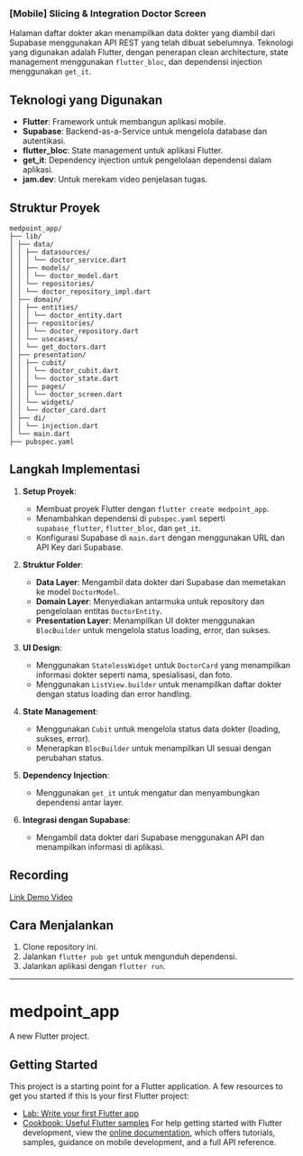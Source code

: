 ### [Mobile] Slicing & Integration Doctor Screen

Halaman daftar dokter akan menampilkan data dokter yang diambil dari Supabase menggunakan API REST yang telah dibuat sebelumnya. Teknologi yang digunakan adalah Flutter, dengan penerapan clean architecture, state management menggunakan `flutter_bloc`, dan dependensi injection menggunakan `get_it`.

## Teknologi yang Digunakan
- **Flutter**: Framework untuk membangun aplikasi mobile.
- **Supabase**: Backend-as-a-Service untuk mengelola database dan autentikasi.
- **flutter_bloc**: State management untuk aplikasi Flutter.
- **get_it**: Dependency injection untuk pengelolaan dependensi dalam aplikasi.
- **jam.dev**: Untuk merekam video penjelasan tugas.

## Struktur Proyek
```
medpoint_app/
├── lib/
│ ├── data/
│ │ ├── datasources/
│ │ │ └── doctor_service.dart
│ │ ├── models/
│ │ │ └── doctor_model.dart
│ │ └── repositories/
│ │ └── doctor_repository_impl.dart
│ ├── domain/
│ │ ├── entities/
│ │ │ └── doctor_entity.dart
│ │ ├── repositories/
│ │ │ └── doctor_repository.dart
│ │ └── usecases/
│ │ └── get_doctors.dart
│ ├── presentation/
│ │ ├── cubit/
│ │ │ └── doctor_cubit.dart
│ │ │ └── doctor_state.dart
│ │ ├── pages/
│ │ │ └── doctor_screen.dart
│ │ └── widgets/
│ │ └── doctor_card.dart
│ ├── di/
│ │ └── injection.dart
│ └── main.dart
├── pubspec.yaml
```

## Langkah Implementasi

1. **Setup Proyek**:
   - Membuat proyek Flutter dengan `flutter create medpoint_app`.
   - Menambahkan dependensi di `pubspec.yaml` seperti `supabase_flutter`, `flutter_bloc`, dan `get_it`.
   - Konfigurasi Supabase di `main.dart` dengan menggunakan URL dan API Key dari Supabase.

2. **Struktur Folder**:
   - **Data Layer**: Mengambil data dokter dari Supabase dan memetakan ke model `DoctorModel`.
   - **Domain Layer**: Menyediakan antarmuka untuk repository dan pengelolaan entitas `DoctorEntity`.
   - **Presentation Layer**: Menampilkan UI dokter menggunakan `BlocBuilder` untuk mengelola status loading, error, dan sukses.

3. **UI Design**:
   - Menggunakan `StatelessWidget` untuk `DoctorCard` yang menampilkan informasi dokter seperti nama, spesialisasi, dan foto.
   - Menggunakan `ListView.builder` untuk menampilkan daftar dokter dengan status loading dan error handling.

4. **State Management**:
   - Menggunakan `Cubit` untuk mengelola status data dokter (loading, sukses, error).
   - Menerapkan `BlocBuilder` untuk menampilkan UI sesuai dengan perubahan status.

5. **Dependency Injection**:
   - Menggunakan `get_it` untuk mengatur dan menyambungkan dependensi antar layer.

6. **Integrasi dengan Supabase**:
   - Mengambil data dokter dari Supabase menggunakan API dan menampilkan informasi di aplikasi.

## Recording

[Link Demo Video](https://jam.dev/c/45c73c1c-a7f1-45f7-93d9-2bb5ee474392)

## Cara Menjalankan
1. Clone repository ini.
2. Jalankan `flutter pub get` untuk mengunduh dependensi.
3. Jalankan aplikasi dengan `flutter run`.
-----------------------------------------------------------------------------------------------------------------------------------
# medpoint_app
A new Flutter project.
## Getting Started
This project is a starting point for a Flutter application.
A few resources to get you started if this is your first Flutter project:
- [Lab: Write your first Flutter app](https://docs.flutter.dev/get-started/codelab)
- [Cookbook: Useful Flutter samples](https://docs.flutter.dev/cookbook)
For help getting started with Flutter development, view the
[online documentation](https://docs.flutter.dev/), which offers tutorials,
samples, guidance on mobile development, and a full API reference.

